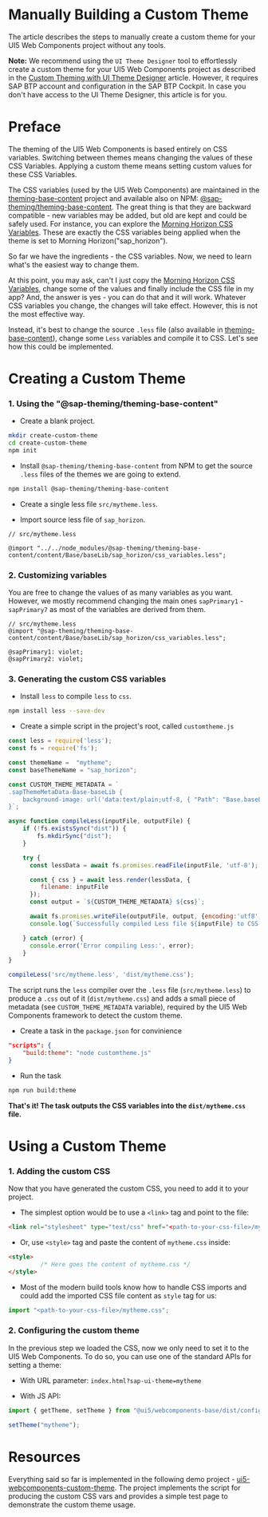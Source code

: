 # Manually Building a Custom Theme

The article describes the steps to manually create a custom theme for your UI5 Web Components project without any tools.

<b>Note:</b>  We recommend using the `UI Theme Designer` tool to effortlessly create a custom theme for your UI5 Web Components project as described in the [Custom Theming with UI Theme Designer](02-theme.md) article.
However, it requires SAP BTP account and configuration in the SAP BTP Cockpit. In case you don't have access to the UI Theme Designer, this article is for you.


# Preface

The theming of the UI5 Web Components is based entirely on CSS variables. Switching between themes means changing the values of these CSS Variables. Applying a custom theme means setting custom values for these CSS Variables.

The CSS variables (used by the UI5 Web Components) are maintained in the [theming-base-content](https://github.com/SAP/theming-base-content) project and available also on NPM: [@sap-theming/theming-base-content](https://www.npmjs.com/package/@sap-theming/theming-base-content). The great thing is that they are backward compatible - new variables may be added, but old are kept and could be safely used.
For instance, you can explore the [Morning Horizon CSS Variables](https://github.com/SAP/theming-base-content/blob/master/content/Base/baseLib/sap_horizon/css_variables.css). These are exactly the CSS variables being applied when the theme is set to Morning Horizon("sap_horizon").

So far we have the ingredients - the CSS variables. Now, we need to learn what's the easiest way to change them.

At this point, you may ask, can't I just copy the [Morning Horizon CSS Variables](https://github.com/SAP/theming-base-content/blob/master/content/Base/baseLib/sap_horizon/css_variables.css), 
change some of the values and finally include the CSS file in my app? And, the answer is yes - you can do that and it will work. Whatever CSS variables you change, the changes will take effect. However, this is not the most effective way.

Instead, it's best to change the source `.less` file (also available in [theming-base-content](https://github.com/SAP/theming-base-content/blob/master/content/Base/baseLib/sap_horizon/css_variables.less)), change some `Less` variables and compile it to CSS. Let's see how this could be implemented.

# Creating a Custom Theme


### 1. Using the "@sap-theming/theming-base-content"

- Create a blank project.

```bash
mkdir create-custom-theme
cd create-custom-theme
npm init
```

- Install `@sap-theming/theming-base-content` from NPM to get the source `.less` files of the themes we are going to extend.
```bash
npm install @sap-theming/theming-base-content
```

- Create a single less file `src/mytheme.less`.

- Import source less file of `sap_horizon`.

```less
// src/mytheme.less

@import "../../node_modules/@sap-theming/theming-base-content/content/Base/baseLib/sap_horizon/css_variables.less";
```

### 2. Customizing variables

You are free to change the values of as many variables as you want.
However, we mostly recommend changing the main ones `sapPrimary1` - `sapPrimary7` as most of the variables are derived from them.

```less
// src/mytheme.less
@import "@sap-theming/theming-base-content/content/Base/baseLib/sap_horizon/css_variables.less";

@sapPrimary1: violet;
@sapPrimary2: violet;
```

### 3. Generating the custom CSS variables

- Install `less` to compile `less` to `css`.

```bash
npm install less --save-dev
```

- Create a simple script in the project's root, called `customtheme.js`

```js
const less = require('less');
const fs = require('fs');

const themeName =  "mytheme";
const baseThemeName = "sap_horizon";

const CUSTOM_THEME_METADATA = `
.sapThemeMetaData-Base-baseLib {
	background-image: url('data:text/plain;utf-8, { "Path": "Base.baseLib.${themeName}.css_variables", "Extends": ["${baseThemeName}","baseTheme"]}');
}`;

async function compileLess(inputFile, outputFile) {
	if (!fs.existsSync("dist")) {
		fs.mkdirSync("dist");
	}

    try {
      const lessData = await fs.promises.readFile(inputFile, 'utf-8');

      const { css } = await less.render(lessData, {
         filename: inputFile
      });
      const output = `${CUSTOM_THEME_METADATA} ${css}`;

      await fs.promises.writeFile(outputFile, output, {encoding:'utf8',flag:'w'});
      console.log(`Successfully compiled Less file ${inputFile} to CSS file ${outputFile}`);

    } catch (error) {
      console.error('Error compiling Less:', error);
    }
}

compileLess('src/mytheme.less', 'dist/mytheme.css');
```


The script runs the `less` compiler over the `.less` file (`src/mytheme.less`) to produce a `.css` out of it (`dist/mytheme.css`)
and adds a small piece of metadata (see `CUSTOM_THEME_METADATA` variable), required by the UI5 Web Components framework to detect the custom theme.


- Create a task in the `package.json` for convinience
```json
"scripts": {
    "build:theme": "node customtheme.js"
}
```

- Run the task
```bash
npm run build:theme
```


**That's it! The task outputs the CSS variables into the `dist/mytheme.css` file.**


# Using a Custom Theme


### 1. Adding the custom CSS
Now that you have generated the custom CSS, you need to add it to your project.

- The simplest option would be to use a `<link>` tag and point to the file:

```html
<link rel="stylesheet" type="text/css" href="<path-to-your-css-file>/mytheme.css">
```

- Or, use `<style>` tag and paste the content of `mytheme.css` inside:
```html
<style>
         /* Here goes the content of mytheme.css */
</style>
```

- Most of the modern build tools know how to handle CSS imports and could add the imported CSS file content as `style` tag for us:

```ts
import "<path-to-your-css-file>/mytheme.css";
```


### 2. Configuring the custom theme

In the previous step we loaded the CSS, now we only need to set it to the UI5 Web Components.
To do so, you can use one of the standard APIs for setting a theme:

- With URL parameter: `index.html?sap-ui-theme=mytheme`

- With JS API:
```ts
import { getTheme, setTheme } from "@ui5/webcomponents-base/dist/config/Theme.js";

setTheme("mytheme");
```

# Resources

Everything said so far is implemented in the following demo project - [ui5-webcomponents-custom-theme](https://github.com/ilhan007/ui5-webcomponents-custom-theme/).
The project implements the script for producing the custom CSS vars and provides a simple test page to demonstrate the custom theme usage.
